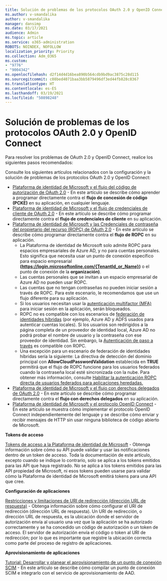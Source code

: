 ```yaml
---
title: Solución de problemas de los protocolos OAuth 2.0 y OpenID Connect
ms.author: v-smandalika
author: v-smandalika
manager: dansimp
ms.date: 03/17/2021
audience: Admin
ms.topic: article
ms.service: o365-administration
ROBOTS: NOINDEX, NOFOLLOW
localization_priority: Priority
ms.collection: Adm_O365
ms.custom:
- "9776"
- "9004342"
ms.openlocfilehash: d2f14d4d16bea890b564cdb9bd9ac3875c28d115
ms.sourcegitcommit: c08bed4071baa3bb5879496df3ed44fb828c8367
ms.translationtype: HT
ms.contentlocale: es-ES
ms.lasthandoff: 03/19/2021
ms.locfileid: "50898248"
---
```

# <a name="troubleshoot-oauth-20-and-openid-connect-protocols"></a>Solución de problemas de los protocolos OAuth 2.0 y OpenID Connect

Para resolver los problemas de OAuth 2.0 y OpenID Connect, realice los siguientes pasos recomendados:

Consulte los siguientes artículos relacionados con la configuración y la solución de problemas de los protocolos OAuth 2.0 y OpenID Connect:

- [Plataforma de identidad de Microsoft y el flujo del código de autorización de OAuth 2.0](https://docs.microsoft.com/azure/active-directory/develop/v2-oauth2-auth-code-flow) - En este artículo se describe cómo aprender a programar directamente contra el **flujo de concesión de código (PCKE)** en su aplicación, en cualquier lenguaje.
- [Plataforma de identidad de Microsoft y el flujo de credenciales de cliente de OAuth 2.0](https://docs.microsoft.com/azure/active-directory/develop/v2-oauth2-client-creds-grant-flow) - En este artículo se describe cómo programar directamente contra el **flujo de credenciales de cliente** en su aplicación.
- [Plataforma de identidad de Microsoft y las Credenciales de contraseña del propietario del recurso (ROPC) de OAuth 2.0](https://docs.microsoft.com/azure/active-directory/develop/v2-oauth-ropc) - En este artículo se describe cómo programar directamente contra el **flujo de ROPC** en su aplicación.
    - La Plataforma de identidad de Microsoft solo admite ROPC para espacios empresariales de Azure AD, y no para cuentas personales. Esto significa que necesita usar un punto de conexión específico para espacio empresarial **(https://login.microsoftonline.com/{TenantId_or_Name})** o el punto de conexión de la **organización)**.
    - Las cuentas personales que se invitan a un espacio empresarial de Azure AD no pueden usar ROPC.
    - Las cuentas que no tengan contraseñas no pueden iniciar sesión a través de ROPC. Para este escenario, le recomendamos que use un flujo diferente para su aplicación.
    - Si los usuarios necesitan usar la [autenticación multifactor (MFA)](https://docs.microsoft.com/azure/active-directory/authentication/concept-mfa-howitworks) para iniciar sesión en la aplicación, serán bloqueados.
    - ROPC no es compatible con los escenarios de [federación de identidades híbridas](https://docs.microsoft.com/azure/active-directory/hybrid/whatis-fed) (por ejemplo, Azure AD y ADFS usados para autenticar cuentas locales). Si los usuarios son redirigidos a la página completa de un proveedor de identidad local, Azure AD no podrá probar el nombre de usuario y la contraseña con ese proveedor de identidad. Sin embargo, la [Autenticación de paso a través](https://docs.microsoft.com/azure/active-directory/hybrid/how-to-connect-pta) es compatible con ROPC.
    - Una excepción para un escenario de federación de identidades híbridas sería la siguiente: La directiva de detección del dominio principal con **AllowCloudPasswordValidation** establecida en **TRUE** permitirá que el flujo de ROPC funcione para los usuarios federados cuando la contraseña local esté sincronizada con la nube. Para obtener más información, consulte [Habilitar la autenticación ROPC directa de usuarios federados para aplicaciones heredadas.](https://docs.microsoft.com/azure/active-directory/manage-apps/configure-authentication-for-federated-users-portal#enable-direct-ropc-authentication-of-federated-users-for-legacy-applications) 
- [Plataforma de identidad de Microsoft y el flujo con derechos delegados de OAuth 2.0](https://docs.microsoft.com/azure/active-directory/develop/v2-oauth2-on-behalf-of-flow) - En este artículo se describe cómo programar directamente contra el **flujo con derechos delegados** en su aplicación.
- [Plataforma de identidad de Microsoft y el protocolo OpenID Connect](https://docs.microsoft.com/azure/active-directory/develop/v2-protocols-oidc) - En este artículo se muestra cómo implementar el protocolo OpenID Connect independientemente del lenguaje y se describe cómo enviar y recibir mensajes de HTTP sin usar ninguna biblioteca de código abierto de Microsoft.

**Tokens de acceso**

[Tokens de acceso a la Plataforma de identidad de Microsoft](https://docs.microsoft.com/azure/active-directory/develop/access-tokens) - Obtenga información sobre cómo su API puede validar y usar las notificaciones dentro de un token de acceso. Toda la documentación de este artículo, excepto cuando se indique lo contrario, solo se aplica a los tokens emitidos para las API que haya registrado. No se aplica a los tokens emitidos para las API propiedad de Microsoft, ni esos tokens pueden usarse para validar cómo la Plataforma de identidad de Microsoft emitirá tokens para una API que cree.

**Configuración de aplicaciones**

[Restricciones y limitaciones de URI de redirección (dirección URL de respuesta)](https://docs.microsoft.com/azure/active-directory/develop/reply-url) - Obtenga información sobre cómo configurar el URI de redirección (dirección URL de respuesta). Un URI de redirección, o dirección URL de respuesta, es la ubicación donde el servidor de autorización envía al usuario una vez que la aplicación se ha autorizado correctamente y se ha concedido un código de autorización o un token de acceso. El servidor de autorización envía el código o token al URI de redirección; por lo que es importante que registre la ubicación correcta como parte del proceso de registro de aplicaciones.

**Aprovisionamiento de aplicaciones**

[Tutorial: Desarrollar y planear el aprovisionamiento de un punto de conexión SCIM](https://docs.microsoft.com/azure/active-directory/app-provisioning/use-scim-to-provision-users-and-groups) - En este artículo se describe cómo compilar un punto de conexión SCIM e integrarlo con el servicio de aprovisionamiento de AAD.



